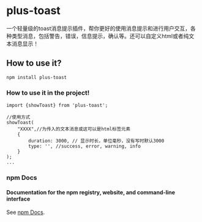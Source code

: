 # plus-toast

一个轻量级的toast消息提示插件，帮你更好的使用消息提示和进行用户交互，各种类型消息，包括警告，错误，信息提示，确认等。还可以自定义html或者纯文本消息显示！

## How to use it?

```
npm install plus-toast
```

### How to use it in the project!

```
import {showToast} from 'plus-toast';

//使用方式
showToast(
    "XXXX",//为传入的文本消息或这可以是html标签元素
    {
        duration: 3000, // 显示时长，单位毫秒，没有写时默认3000
        type: '', //success, error, warning, info
    }
);
...
```

### npm Docs

#### Documentation for the npm registry, website, and command-line interface

See [npm Docs](https://docs.npmjs.com/).
